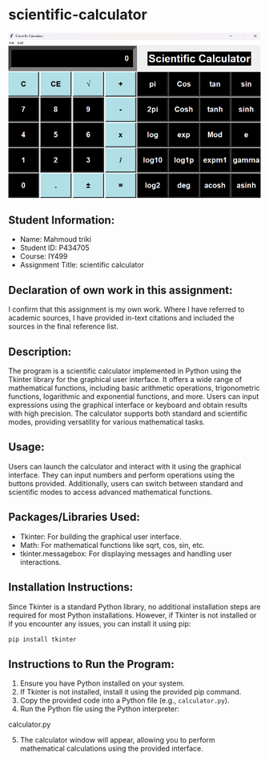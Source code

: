 # scientific-calculator

<img src="/calculator.png">

## Student Information:

- Name: Mahmoud triki
- Student ID: P434705
- Course: IY499
- Assignment Title: scientific calculator

## Declaration of own work in this assignment:
I confirm that this assignment is my own work. Where I have referred to academic sources, I have provided in-text citations and included the sources in the final reference list.

## Description:
The program is a scientific calculator implemented in Python using the Tkinter library for the graphical user interface. It offers a wide range of mathematical functions, including basic arithmetic operations, trigonometric functions, logarithmic and exponential functions, and more. Users can input expressions using the graphical interface or keyboard and obtain results with high precision. The calculator supports both standard and scientific modes, providing versatility for various mathematical tasks.

## Usage:
Users can launch the calculator and interact with it using the graphical interface. They can input numbers and perform operations using the buttons provided. Additionally, users can switch between standard and scientific modes to access advanced mathematical functions.

## Packages/Libraries Used:
- Tkinter: For building the graphical user interface.
- Math: For mathematical functions like sqrt, cos, sin, etc.
- tkinter.messagebox: For displaying messages and handling user interactions.

## Installation Instructions:
Since Tkinter is a standard Python library, no additional installation steps are required for most Python installations. However, if Tkinter is not installed or if you encounter any issues, you can install it using pip:

```bash
pip install tkinter
```

## Instructions to Run the Program:
1. Ensure you have Python installed on your system.
2. If Tkinter is not installed, install it using the provided pip command.
3. Copy the provided code into a Python file (e.g., `calculator.py`).
4. Run the Python file using the Python interpreter:

calculator.py

5. The calculator window will appear, allowing you to perform mathematical calculations using the provided interface.
